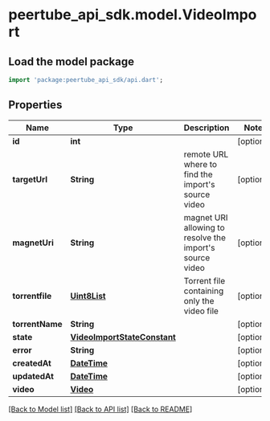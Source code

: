 # peertube_api_sdk.model.VideoImport

## Load the model package
```dart
import 'package:peertube_api_sdk/api.dart';
```

## Properties
Name | Type | Description | Notes
------------ | ------------- | ------------- | -------------
**id** | **int** |  | [optional] 
**targetUrl** | **String** | remote URL where to find the import's source video | [optional] 
**magnetUri** | **String** | magnet URI allowing to resolve the import's source video | [optional] 
**torrentfile** | [**Uint8List**](Uint8List.md) | Torrent file containing only the video file | [optional] 
**torrentName** | **String** |  | [optional] 
**state** | [**VideoImportStateConstant**](VideoImportStateConstant.md) |  | [optional] 
**error** | **String** |  | [optional] 
**createdAt** | [**DateTime**](DateTime.md) |  | [optional] 
**updatedAt** | [**DateTime**](DateTime.md) |  | [optional] 
**video** | [**Video**](Video.md) |  | [optional] 

[[Back to Model list]](../README.md#documentation-for-models) [[Back to API list]](../README.md#documentation-for-api-endpoints) [[Back to README]](../README.md)


